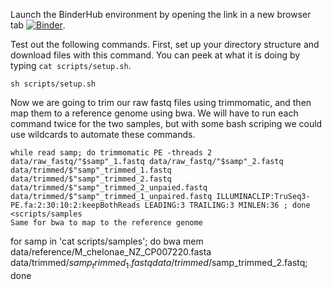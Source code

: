 Launch the BinderHub environment by opening the link in a new browser tab [![Binder](https://binder.pangeo.io/badge_logo.svg)](https://binder.pangeo.io/v2/gh/kyleaoconnell22/pangeo-genomics-tutorial/main).

Test out the following commands.
First, set up your directory structure and download files with this command. You can peek at what it is doing by typing `cat scripts/setup.sh`.
```
sh scripts/setup.sh
```

Now we are going to trim our raw fastq files using trimmomatic, and then map them to a reference genome using bwa. We will have to run each command twice for the two samples, but with some bash scriping we could use wildcards to automate these commands.

```
while read samp; do trimmomatic PE -threads 2 data/raw_fastq/"$samp"_1.fastq data/raw_fastq/"$samp"_2.fastq data/trimmed/$"samp"_trimmed_1.fastq data/trimmed/$"samp"_trimmed_2.fastq data/trimmed/$"samp"_trimmed_2_unpaied.fastq  data/trimmed/$"samp"_trimmed_1_unpaired.fastq ILLUMINACLIP:TruSeq3-PE.fa:2:30:10:2:keepBothReads LEADING:3 TRAILING:3 MINLEN:36 ; done <scripts/samples
Same for bwa to map to the reference genome

```
for samp in 'cat scripts/samples'; do bwa mem data/reference/M_chelonae_NZ_CP007220.fasta  data/trimmed/$samp_trimmed_1.fastq  data/trimmed/$samp_trimmed_2.fastq; done
```

